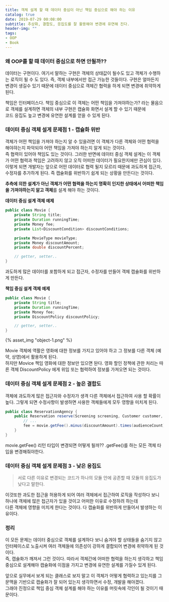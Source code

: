 ```yaml
---
title: 객체 설계 할 때 데이터 중심이 아닌 책임 중심으로 해야 하는 이유
catalog: true
date: 2019-07-29 00:08:00
subtitle: 추상화, 결합도, 응집도를 잘 활용해야 변경에 유연해 진다.
header-img: ""
tags: 
- OOP
- Book
---
```


### 왜 OOP를 할 때 데이터 중심으로 하면 안될까??

데이터는 구현이다. 여기서 말하는 구현은 객체의 상태값이 될수도 있고 객체가 수행하는 로직이 될 수 도 있다. 즉, 객체 내부에서만 접근 가능한 것들이다.
구현은 얼마든지 변경이 생길수 있기 때문에 데이터 중심으로 객체간 협력을 하게 되면 변경에 취약하게 된다.  

책임은 인터페이스다. 책임 중심으로 이 객체는 어떤 책임을 가져야하는가? 라는 물음으로 객체를 설계하면 객체의 내부 구현은 캡슐화 화면서 설계 할 수 있기 때문에  
코드 응집도 높고 변경에 유연한 설계를 얻을 수 있게 된다.  


### 데이터 중심 객체 설게 문제점 1 - 캡슐화 위반

객체가 어떤 책임을 가져야 하는지 알 수 있을려면 이 객체가 다른 객체와 어떤 협력을 해야햐는지 파악되야 어떤 책임을 가져야 하는지 알게 되는 것이다.  
즉 협력이 있어야 책임도 있는 것이다. 그러한 반면에 데이터 중심 객체 설계는 이 객체가 어떤 협력과 책임은 고려하지 않고 오직 어떠한 데이터가 필요한지에만 관심이 있다.  
이렇게 되면 개발자는 앞으로 어떤 데이터로 협력 될지 모르리 때문에 과도하게 접근자, 수정자를 추가하게 된다. 즉 캡슐화를 위반하기 쉽게 되는 상황을 만든다는 것이다.  

**추측에 의한 설계가 아닌 객체가 어떤 협력을 하는지 명확히 인지한 상태에서 어떠한 책임을 가져야하는지 알고 객체**를 설계 해야 하는 것이다.



**데이터 중심 설계 객체 예제**
~~~ java
public class Movie {
    private String title;
    private Duration runningTime;
    private Money fee;
    private List<DiscountCondition> discountConditions;

    private MovieType movieType;
    private Money discountAmount;
    private double discountPercent;

    // getter, setter..
}
~~~

과도하게 많은 데이터를 포함하게 되고 접근자, 수정자를 만들어 객체 캡슐화를 위반하게 만든다.

**책임 중심 설계 객체 예제**
~~~ java
public class Movie {
    private String title;
    private Duration runningTime;
    private Money fee;
    private DiscountPolicy discountPolicy;

    // getter, setter..
}
~~~

{% asset_img "object-1.png" %}  

Movie 객체에 역활은 영화에 대한 정보를 가지고 있어야 하고 그 정보를 다른 객체 (예약, 상영)에서 활용하게 된다.  
하지만 Movice 책임 영화에 대한 정보만 있으면 돤다. 영화 할인 정책에 관한 처리는 따른 객체 DiscountPolicy 에게 위임 또는 협력하여 정보를 가져오면 되는 것이다.  



### 데이터 중심 객체 설게 문제점 2 - 높은 결합도

객체에 과도하게 많은 접근자와 수정자가 생격 다른 객체에서 접근하여 사용 할 확률이 높다. 그렇게 되면 수정사항이 발생하면 사용한 객체들에게 모두 영향을 미치게 된다.  

~~~ java
public class ReservationAgency {
    public Reservation reserve(Screening screening, Customer customer, int audienceCount) {
        // ...
        fee = movie.getFee().minus(discountAmount).times(audienceCount);
    }
}
~~~

movie.getFee() 리턴 타입이 변경되면 어떻게 될까?? .getFee()를 하는 모든 객체 타입을 변경해줘야한다. 


### 데이터 중심 객체 설게 문제점 3 - 낮은 응집도

> 서로 다른 이유로 변경되는 코드가 하나의 모듈 안에 공존할 때 모듈의 응집도가 낮다고 말한다.   

이것또한 과도한 접근을 허용하게 되어 여러 객체에서 접근하여 로직을 작성하다 보니 하나에 객체에 많은 접근자가 있을 것이고 어떠한 이유로 수정하려 하는데  
다른 객체에 영향을 미치게 한다는 것이다. 다 캡슐화를 위반하게 만들어서 발생하는 이유이다.


### 정리
이 모든 문제는 데이터 중심으로 객체를 설계하다 보니 숨겨야 할 상태들을 숨기지 않고 인터페이스로 노출시켜 여러 객체들에 의존성이 강하게 결합되어 변경에 취약하게 된 것이다.  
즉, 캡슐화가 깨져서 그런 것이다. 따라서 객체간에 어떠한 협력을 하는지 생각하고 책임중심으로 설계해야 캡슐화에 이점을 가지고 변경에 유연한 설계를 가질수 있게 된다.   

앞으로 실무에서 보게 되는 클래스로 보지 말고 이 객체가 어떻게 협력하고 있는지를 그 문맥을 기반으로 캡슐화가 잘 되어 있는지 생각하면서 수정, 개발을 해야겠다.  
그래야 진정으로 책임 중심 객체 설계를 해야 하는 이유를 머릿속에 각인이 될 것이기 때문이다.